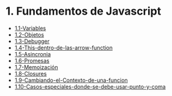 # 1. Fundamentos de Javascript



[comment]:STARTING_GENERATED_TOC

* [1.1-Variables](<./content/1.1-Variables.md>)
* [1.2-Objetos](<./content/1.2-Objetos.md>)
* [1.3-Debugger](<./content/1.3-Debugger.md>)
* [1.4-This-dentro-de-las-arrow-function](<./content/1.4-This-dentro-de-las-arrow-function.md>)
* [1.5-Asincronia](<./content/1.5-Asincronia.md>)
* [1.6-Promesas](<./content/1.6-Promesas.md>)
* [1.7-Memoización](<./content/1.7-Memoización.md>)
* [1.8-Closures](<./content/1.8-Closures.md>)
* [1.9-Cambiando-el-Contexto-de-una-funcion](<./content/1.9-Cambiando-el-Contexto-de-una-funcion.md>)
* [1.10-Casos-especiales-donde-se-debe-usar-punto-y-coma](<./content/1.10-Casos-especiales-donde-se-debe-usar-punto-y-coma.md>)

[comment]:ENDING_GENERATED_TOC
